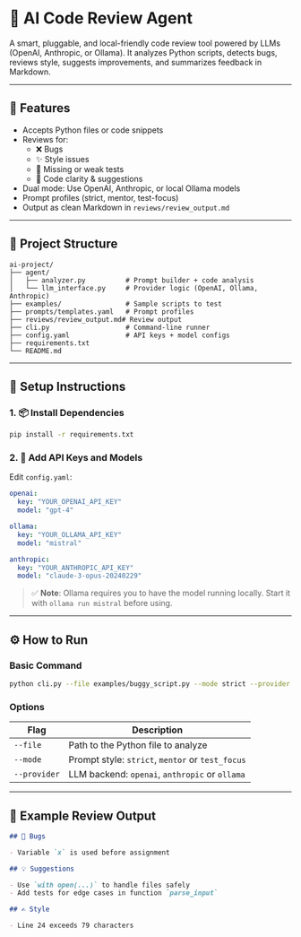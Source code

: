 # 🤖 AI Code Review Agent

A smart, pluggable, and local-friendly code review tool powered by LLMs (OpenAI, Anthropic, or Ollama). It analyzes Python scripts, detects bugs, reviews style, suggests improvements, and summarizes feedback in Markdown.

---

## 🚀 Features

- Accepts Python files or code snippets
- Reviews for:
  - ❌ Bugs
  - ✨ Style issues
  - 🧪 Missing or weak tests
  - 🧠 Code clarity & suggestions
- Dual mode: Use OpenAI, Anthropic, or local Ollama models
- Prompt profiles (strict, mentor, test-focus)
- Output as clean Markdown in `reviews/review_output.md`

---

## 🧱 Project Structure

```
ai-project/
├── agent/
│   ├── analyzer.py          # Prompt builder + code analysis
│   └── llm_interface.py     # Provider logic (OpenAI, Ollama, Anthropic)
├── examples/                # Sample scripts to test
├── prompts/templates.yaml   # Prompt profiles
├── reviews/review_output.md# Review output
├── cli.py                   # Command-line runner
├── config.yaml              # API keys + model configs
├── requirements.txt
└── README.md
```

---

## 🔧 Setup Instructions

### 1. 📦 Install Dependencies

```bash
pip install -r requirements.txt
```

### 2. 🔑 Add API Keys and Models

Edit `config.yaml`:

```yaml
openai:
  key: "YOUR_OPENAI_API_KEY"
  model: "gpt-4"

ollama:
  key: "YOUR_OLLAMA_API_KEY"
  model: "mistral"

anthropic:
  key: "YOUR_ANTHROPIC_API_KEY"
  model: "claude-3-opus-20240229"
```

> ✅ **Note**: Ollama requires you to have the model running locally. Start it with `ollama run mistral` before using.

---

## ⚙️ How to Run

### Basic Command

```bash
python cli.py --file examples/buggy_script.py --mode strict --provider openai
```

### Options

| Flag         | Description                                      |
| ------------ | ------------------------------------------------ |
| `--file`     | Path to the Python file to analyze               |
| `--mode`     | Prompt style: `strict`, `mentor` or `test_focus` |
| `--provider` | LLM backend: `openai`, `anthropic` or `ollama`   |

---

## 🧪 Example Review Output

```markdown
## 🚨 Bugs

- Variable `x` is used before assignment

## 💡 Suggestions

- Use `with open(...)` to handle files safely
- Add tests for edge cases in function `parse_input`

## ✍️ Style

- Line 24 exceeds 79 characters
```
